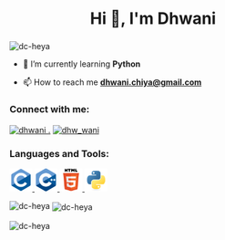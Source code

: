 <h1 align="center">Hi 👋, I'm Dhwani</h1>
<h3 align="center"></h3>

<p align="left"> <img src="https://komarev.com/ghpvc/?username=dc-heya&label=Profile%20views&color=0e75b6&style=flat" alt="dc-heya" /> </p>

- 🌱 I’m currently learning **Python**

- 📫 How to reach me **dhwani.chiya@gmail.com**

<h3 align="left">Connect with me:</h3>
<p align="left">
<a href="https://linkedin.com/in/dhwani ." target="blank"><img align="center" src="https://raw.githubusercontent.com/rahuldkjain/github-profile-readme-generator/master/src/images/icons/Social/linked-in-alt.svg" alt="dhwani ." height="30" width="40" /></a>
<a href="https://instagram.com/dhw_wani" target="blank"><img align="center" src="https://raw.githubusercontent.com/rahuldkjain/github-profile-readme-generator/master/src/images/icons/Social/instagram.svg" alt="dhw_wani" height="30" width="40" /></a>
</p>

<h3 align="left">Languages and Tools:</h3>
<p align="left"> <a href="https://www.cprogramming.com/" target="_blank" rel="noreferrer"> <img src="https://raw.githubusercontent.com/devicons/devicon/master/icons/c/c-original.svg" alt="c" width="40" height="40"/> </a> <a href="https://www.w3schools.com/cpp/" target="_blank" rel="noreferrer"> <img src="https://raw.githubusercontent.com/devicons/devicon/master/icons/cplusplus/cplusplus-original.svg" alt="cplusplus" width="40" height="40"/> </a> <a href="https://www.w3.org/html/" target="_blank" rel="noreferrer"> <img src="https://raw.githubusercontent.com/devicons/devicon/master/icons/html5/html5-original-wordmark.svg" alt="html5" width="40" height="40"/> </a> <a href="https://www.python.org" target="_blank" rel="noreferrer"> <img src="https://raw.githubusercontent.com/devicons/devicon/master/icons/python/python-original.svg" alt="python" width="40" height="40"/> </a> </p>

<p><img align="left" src="https://github-readme-stats.vercel.app/api/top-langs?username=dc-heya&show_icons=true&locale=en&layout=compact" alt="dc-heya" /></p>

<p>&nbsp;<img align="center" src="https://github-readme-stats.vercel.app/api?username=dc-heya&show_icons=true&locale=en" alt="dc-heya" /></p>

<p><img align="center" src="https://github-readme-streak-stats.herokuapp.com/?user=dc-heya&" alt="dc-heya" /></p>

